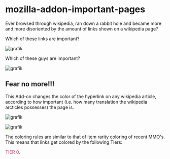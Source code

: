 # mozilla-addon-important-pages

Ever browsed through wikipedia, ran down a rabbit hole and became more and more disoriented by the amount of links shown on a wikipedia page?

Which of these links are important?

![grafik](https://user-images.githubusercontent.com/65167682/236006034-6360f7a7-6ea4-4815-9b91-c617ad0e7e02.png)

Which of these guys are important?

![grafik](https://user-images.githubusercontent.com/65167682/236006195-1c183957-6e44-496f-a419-922f5f582bc2.png)



## Fear no more!!!

This Add-on changes the color of the hyperlink on any wikipedia article, according to how important (i.e. how many translation the wikipedia arcticles possesses) the page is. 

![grafik](https://user-images.githubusercontent.com/65167682/236006533-9da40937-e5ec-4a40-9fe2-396d8b9769a7.png)

![grafik](https://user-images.githubusercontent.com/65167682/236006700-a70d9e04-e031-47c2-9a3a-bc11854472b0.png)

The coloring rules are similar to that of item rarity coloring of recent MMO's. This means that links get colored by the following Tiers:

<span style="color:#DC2367">TIER 0</span>.
